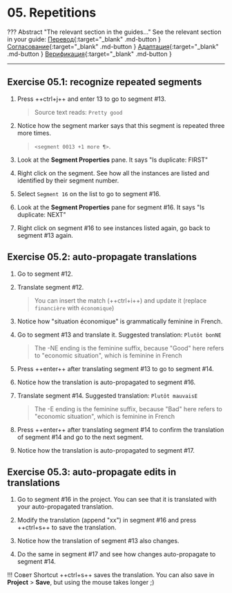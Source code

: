 # 05. Repetitions

<!-- prettier-ignore -->
??? Abstract "The relevant section in the guides..."
    See the relevant section in your guide:
    [Перевод](../translation/repetitions.md){:target="_blank" .md-button }
    [Согласование](../reconciliation/repetitions.md){:target="_blank" .md-button }
    [Адаптация](../adaptation/repetitions.md){:target="_blank" .md-button }
    [Верификация](../verification/repetitions.md){:target="_blank" .md-button }

---

## Exercise 05.1: recognize repeated segments

<!-- @todo !!! note inline end "←TODO"
    @quiz: how many reps in total?  -->

1. Press ++ctrl+j++ and enter 13 to go to segment #13.

    > Source text reads: `Pretty good`

2. Notice how the segment marker says that this segment is repeated three more times.

    > `<segment 0013 +1 more ¶>`.

3. Look at the **Segment Properties** pane. It says "Is duplicate: FIRST"
4. Right click on the segment. See how all the instances are listed and identified by their segment number.
5. Select `Segment 16` on the list to go to segment #16.
6. Look at the **Segment Properties** pane for segment #16. It says "Is duplicate: NEXT"
7. Right click on segment #16 to see instances listed again, go back to segment #13 again.

## Exercise 05.2: auto-propagate translations

1. Go to segment #12.
2. Translate segment #12. <!-- put this translation in auto @todo -->

    > You can insert the match (++ctrl+i++) and update it (replace `financière` with `économique`)

3. Notice how "situation économique" is grammatically feminine in French.
4. Go to segment #13 and translate it. Suggested translation: `Plutôt bonNE`

    > The -NE ending is the feminine suffix, because "Good" here refers to "economic situation", which is feminine in French

5. Press ++enter++ after translating segment #13 to go to segment #14.
6. Notice how the translation is auto-propagated to segment #16.
7. Translate segment #14. Suggested translation: `Plutôt mauvaisE`

    > The -E ending is the feminine suffix, because "Bad" here refers to "economic situation", which is feminine in French

8. Press ++enter++ after translating segment #14 to confirm the translation of segment #14 and go to the next segment.
9. Notice how the translation is auto-propagated to segment #17.

## Exercise 05.3: auto-propagate edits in translations

1. Go to segment #16 in the project. You can see that it is translated with your auto-propagated translation.

2. Modify the translation (append "xx") in segment #16 and press ++ctrl+s++ to save the translation.
3. Notice how the translation of segment #13 also changes.
4. Do the same in segment #17 and see how changes auto-propagate to segment #14.

<!-- add link in the guide to the shortcuts page when we mention a shortcut -->

<!-- prettier-ignore -->
!!! Совет
    Shortcut ++ctrl+s++ saves the translation. You can also save in **Project** > **Save**, but using the mouse takes longer ;)

<!-- add this tip to the guides -->
